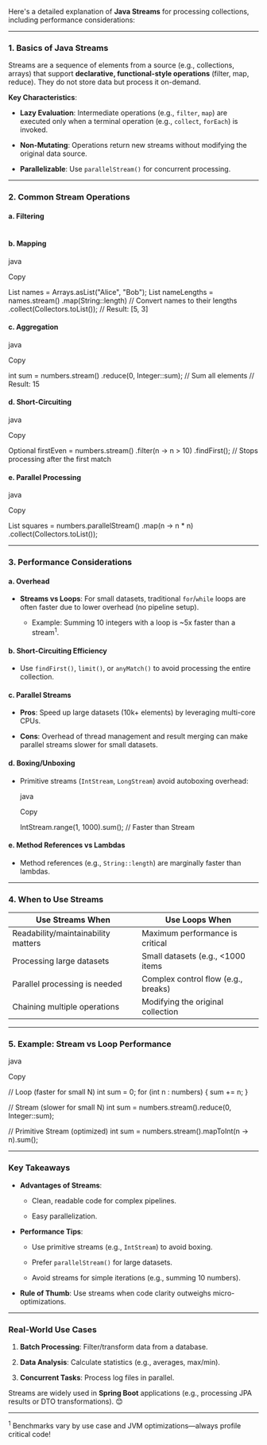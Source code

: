Here's a detailed explanation of **Java Streams** for processing collections, including performance considerations:

---

### **1. Basics of Java Streams**

Streams are a sequence of elements from a source (e.g., collections, arrays) that support **declarative, functional-style operations** (filter, map, reduce). They do not store data but process it on-demand.

**Key Characteristics**:

- **Lazy Evaluation**: Intermediate operations (e.g., `filter`, `map`) are executed only when a terminal operation (e.g., `collect`, `forEach`) is invoked.
    
- **Non-Mutating**: Operations return new streams without modifying the original data source.
    
- **Parallelizable**: Use `parallelStream()` for concurrent processing.
    

---

### **2. Common Stream Operations**

#### **a. Filtering**
```java
```

#### **b. Mapping**

java

Copy

List<String> names = Arrays.asList("Alice", "Bob");
List<Integer> nameLengths = names.stream()
    .map(String::length) // Convert names to their lengths
    .collect(Collectors.toList());
// Result: [5, 3]

#### **c. Aggregation**

java

Copy

int sum = numbers.stream()
    .reduce(0, Integer::sum); // Sum all elements
// Result: 15

#### **d. Short-Circuiting**

java

Copy

Optional<Integer> firstEven = numbers.stream()
    .filter(n -> n > 10)
    .findFirst(); // Stops processing after the first match

#### **e. Parallel Processing**

java

Copy

List<Integer> squares = numbers.parallelStream()
    .map(n -> n * n)
    .collect(Collectors.toList());

---

### **3. Performance Considerations**

#### **a. Overhead**

- **Streams vs Loops**: For small datasets, traditional `for`/`while` loops are often faster due to lower overhead (no pipeline setup).
    
    - Example: Summing 10 integers with a loop is ~5x faster than a stream<sup>1</sup>.
        

#### **b. Short-Circuiting Efficiency**

- Use `findFirst()`, `limit()`, or `anyMatch()` to avoid processing the entire collection.
    

#### **c. Parallel Streams**

- **Pros**: Speed up large datasets (10k+ elements) by leveraging multi-core CPUs.
    
- **Cons**: Overhead of thread management and result merging can make parallel streams slower for small datasets.
    

#### **d. Boxing/Unboxing**

- Primitive streams (`IntStream`, `LongStream`) avoid autoboxing overhead:
    
    java
    
    Copy
    
    IntStream.range(1, 1000).sum(); // Faster than Stream<Integer>
    

#### **e. Method References vs Lambdas**

- Method references (e.g., `String::length`) are marginally faster than lambdas.
    

---

### **4. When to Use Streams**

|**Use Streams When**|**Use Loops When**|
|---|---|
|Readability/maintainability matters|Maximum performance is critical|
|Processing large datasets|Small datasets (e.g., <1000 items|
|Parallel processing is needed|Complex control flow (e.g., breaks)|
|Chaining multiple operations|Modifying the original collection|

---

### **5. Example: Stream vs Loop Performance**

java

Copy

// Loop (faster for small N)
int sum = 0;
for (int n : numbers) {
    sum += n;
}

// Stream (slower for small N)
int sum = numbers.stream().reduce(0, Integer::sum);

// Primitive Stream (optimized)
int sum = numbers.stream().mapToInt(n -> n).sum();

---

### **Key Takeaways**

- **Advantages of Streams**:
    
    - Clean, readable code for complex pipelines.
        
    - Easy parallelization.
        
- **Performance Tips**:
    
    - Use primitive streams (e.g., `IntStream`) to avoid boxing.
        
    - Prefer `parallelStream()` for large datasets.
        
    - Avoid streams for simple iterations (e.g., summing 10 numbers).
        
- **Rule of Thumb**: Use streams when code clarity outweighs micro-optimizations.
    

---

### **Real-World Use Cases**

1. **Batch Processing**: Filter/transform data from a database.
    
2. **Data Analysis**: Calculate statistics (e.g., averages, max/min).
    
3. **Concurrent Tasks**: Process log files in parallel.
    

Streams are widely used in **Spring Boot** applications (e.g., processing JPA results or DTO transformations). 😊

---

<sup>1</sup> Benchmarks vary by use case and JVM optimizations—always profile critical code!
